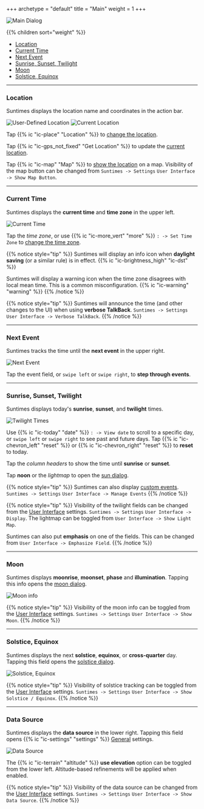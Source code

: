 +++
archetype = "default"
title = "Main"
weight = 1
+++

![Main Dialog](images/suntimes-main.png?width=250px)

{{% children sort="weight" %}}
* [Location](#location)
* [Current Time](#current-time)
* [Next Event](#next-event)
* [Sunrise, Sunset, Twilight](#sunrise-sunset-twilight)
* [Moon](#moon)
* [Solstice, Equinox](#solstice-equinox)



---
### Location

Suntimes displays the location name and coordinates in the action bar.

![User-Defined Location](images/suntimes-location.png?width=250px&classes=inline)
![Current Location](images/suntimes-location1.png?width=250px&classes=inline)

Tap {{% ic "ic-place" "Location" %}} to [change the location](/help/configuration/selectplace/).

Tap {{% ic "ic-gps_not_fixed" "Get Location" %}} to update the [current location](/help/configuration/selectplace/#current-last-known).

Tap {{% ic "ic-map" "Map" %}} to [show the location](/help/more/places/manageplaces/#share-place) on a map. Visibility of the map button can be changed from `Suntimes -> Settings` `User Interface -> Show Map Button`.


---
### Current Time

Suntimes displays the **current time** and **time zone** in the upper left.

![Current Time](images/suntimes-time.png?width=250px&classes=inline)

Tap the *time zone*, or use {{% ic "ic-more_vert" "more" %}} `: -> Set Time Zone` to [change the time zone](/help/configuration/timezone/).

{{% notice style="tip" %}}
Suntimes will display an info icon when **daylight saving** (or a similar rule) is in effect. {{% ic "ic-brightness_high" "ic-dst" %}}

Suntimes will display a warning icon when the time zone disagrees with local mean time. This is a common misconfiguration. {{% ic "ic-warning" "warning" %}}
{{% /notice %}}

{{% notice style="tip" %}}
Suntimes will announce the time (and other changes to the UI) when using **verbose TalkBack**. `Suntimes -> Settings` `User Interface -> Verbose TalkBack`.
{{% /notice %}}

---
### Next Event

Suntimes tracks the time until the **next event** in the upper right.

![Next Event](images/suntimes-time.png?width=250px&classes=inline)

Tap the event field, or `swipe left` or `swipe right`, to **step through events**.


---
### Sunrise, Sunset, Twilight

Suntimes displays today's **sunrise**, **sunset**, and **twilight** times.

![Twilight Times](images/suntimes-twilight.png?width=250px&classes=inline)

Use {{% ic "ic-today" "date" %}} `: -> View date` to scroll to a specific day, or `swipe left` or `swipe right` to see past and future days. Tap {{% ic "ic-chevron_left" "reset" %}} or {{% ic "ic-chevron_right" "reset" %}} to **reset** to today.

Tap the *column headers* to show the time until **sunrise** or **sunset**.

Tap **noon** or the *lightmap* to open the [sun dialog](/help/dialogs/sun). 

{{% notice style="tip" %}}
Suntimes can also display [custom events](/help/more/events#custom-events). `Suntimes -> Settings` `User Interface -> Manage Events`
{{% /notice %}}

{{% notice style="tip" %}}
Visibility of the twilight fields can be changed from the [User Interface](/help/more/settings/userinterface/#display-default-events) settings. `Suntimes -> Settings` `User Interface -> Display`. The lightmap can be toggled from `User Interface -> Show Light Map`.

Suntimes can also put **emphasis** on one of the fields. This can be changed from `User Interface -> Emphasize Field`.
{{% /notice %}}


---
### Moon

Suntimes displays **moonrise**, **moonset**, **phase** and **illumination**. Tapping this info opens the [moon dialog](/help/dialogs/moon).

![Moon info](images/suntimes-moon.png?width=250px&classes=inline)

{{% notice style="tip" %}}
Visibility of the moon info can be toggled from the [User Interface](/help/more/settings/userinterface/#display-other) settings. `Suntimes -> Settings` `User Interface -> Show Moon`.
{{% /notice %}}

---
### Solstice, Equinox

Suntimes displays the next **solstice**, **equinox**, or **cross-quarter** day. Tapping this field opens the [solstice dialog](/help/dialogs/solstice).

![Solstice, Equinox](images/suntimes-solstice.png?width=250px&classes=inline)

{{% notice style="tip" %}}
Visibility of solstice tracking can be toggled from the [User Interface](/help/more/settings/userinterface/#display-other) settings. `Suntimes -> Settings` `User Interface -> Show Solstice / Equinox`.
{{% /notice %}}


---
### Data Source

Suntimes displays the **data source** in the lower right. Tapping this field opens {{% ic "ic-settings" "settings" %}} [General](/help/more/settings/general) settings.

![Data Source](images/suntimes-datasource.png?width=250px&classes=inline)

The {{% ic "ic-terrain" "altitude" %}} **use elevation** option can be toggled from the lower left. Altitude-based refinements will be applied when enabled.

{{% notice style="tip" %}}
Visibility of the data source can be changed from the [User Interface](/help/more/settings/userinterface/#miscellaneous) settings. `Suntimes -> Settings` `User Interface -> Show Data Source`.
{{% /notice %}}


